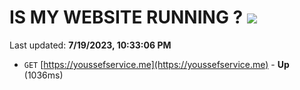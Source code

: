 # IS MY WEBSITE RUNNING ? [![](https://img.shields.io/static/v1?label=Sponsor&message=%E2%9D%A4&logo=GitHub&color=%23fe8e86)](https://github.com/sponsors/<username>)

Last updated: **7/19/2023, 10:33:06 PM**

- `GET` [https://youssefservice.me](https://youssefservice.me) - **Up** (1036ms)
